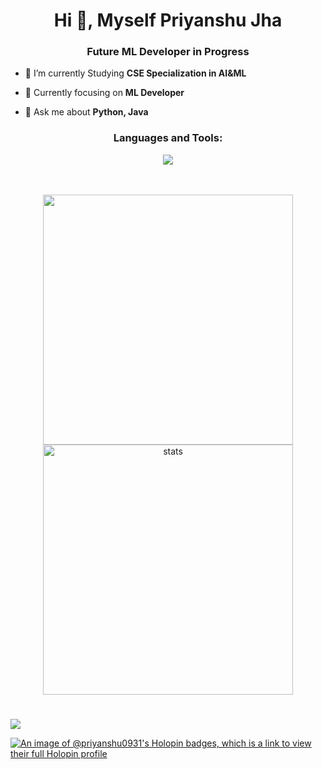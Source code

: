 
<h1 align="center">Hi 👋, Myself Priyanshu Jha</h1>
<h3 align="center">Future ML Developer in Progress</h3>


- 🔭 I’m currently Studying **CSE Specialization in AI&ML**

- 🌱 Currently focusing on **ML Developer**

- 💬 Ask me about **Python, Java**
<h3 align="center">Languages and Tools:</h3>
<p align="center"> 
<img src="https://skillicons.dev/icons?i=python,cpp,java,bootstrap,html,css,js,react,mongodb,expressjs,nodejs,tailwind,mysql" ></p>
<br>

<br/>
<div align='center' width="5rem">
     <img   width="400px" src="https://github-readme-stats.vercel.app/api?username=OxPriyanshuJha&theme=jolly&show_icons=true"/>
    <img  width="400px" src="https://github-readme-streak-stats.herokuapp.com?user=OxPriyanshuJha&theme=jolly&border_radius=5" alt= "stats"/>
</div>

#



![](https://github.com/OxPriyanshuJha/OxPriyanshuJha/blob/main/footer.png)

[![An image of @priyanshu0931's Holopin badges, which is a link to view their full Holopin profile](https://holopin.me/priyanshu0931)](https://holopin.io/@priyanshu0931)



